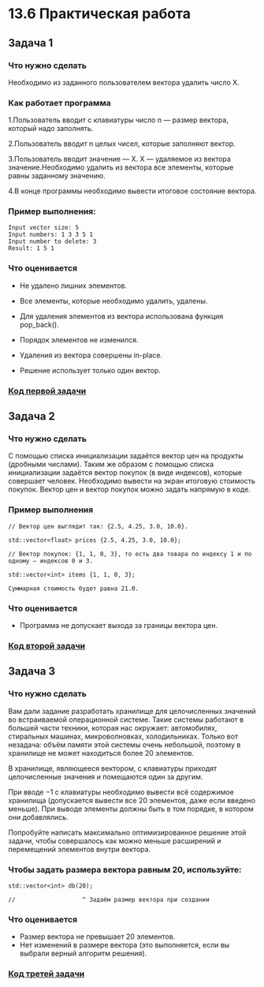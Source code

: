 # 13.6 Практическая работа
## Задача 1
### Что нужно сделать 
Необходимо из заданного пользователем вектора удалить число X.
### Как работает программа
  1.Пользователь вводит с клавиатуры число n — размер вектора, который надо заполнять.

  2.Пользователь вводит n целых чисел, которые заполняют вектор.

  3.Пользователь вводит значение — X. X — удаляемое из вектора значение.Необходимо удалить из вектора все элементы, которые равны заданному значению.

  4.В конце программы необходимо вывести итоговое состояние вектора.

### Пример выполнения:
```
Input vector size: 5 
Input numbers: 1 3 3 5 1 
Input number to delete: 3 
Result: 1 5 1
```
### Что оценивается
* Не удалено лишних элементов.

* Все элементы, которые необходимо удалить, удалены.

* Для удаления элементов из вектора использована функция pop_back().

* Порядок элементов не изменился.

* Удаления из вектора совершены in-place.

* Решение использует только один вектор.

### [Код первой задачи](https://github.com/LostDit/Lab-13.6/blob/master/Task%201%20Lab%2013.6/Task%201%20Lab%2013.6.cpp)


## Задача 2
### Что нужно сделать
С помощью списка инициализации задаётся вектор цен на продукты (дробными
числами). Таким же образом с помощью списка инициализации задаётся вектор покупок (в виде индексов), которые совершает человек. 
Необходимо вывести на экран итоговую стоимость покупок. 
Вектор цен и вектор покупок можно задать напрямую в коде.

### Пример выполнения
```
// Вектор цен выглядит так: {2.5, 4.25, 3.0, 10.0}.

std::vector<float> prices {2.5, 4.25, 3.0, 10.0};

// Вектор покупок: {1, 1, 0, 3}, то есть два товара по индексу 1 и по одному — индексов 0 и 3.

std::vector<int> items {1, 1, 0, 3};

Суммарная стоимость будет равна 21.0.
```
### Что оценивается
* Программа не допускает выхода за границы вектора цен.
### [Код второй задачи](https://github.com/LostDit/Lab-13.6/blob/master/Task%202%20Lab%2013.6/Task%202%20Lab%2013.6.cpp)


## Задача 3
### Что нужно сделать
Вам дали задание разработать хранилище для целочисленных значений во встраиваемой операционной системе. 
Такие системы работают в большей части техники, которая нас окружает: автомобилях, стиральных машинах, микроволновках, холодильниках. 
Только вот незадача: объём памяти этой системы очень небольшой, поэтому в хранилище не может находиться более 20 элементов.

В хранилище, являющееся вектором, с клавиатуры приходят целочисленные значения и помещаются один за другим.

При вводе −1 с клавиатуры необходимо вывести всё содержимое хранилища (допускается вывести все 20 элементов, даже если введено меньше). При выводе элементы должны быть в том порядке, в котором они добавлялись.

Попробуйте написать максимально оптимизированное решение этой задачи, чтобы совершалось как можно меньше расширений и перемещений элементов внутри вектора.

### Чтобы задать размера вектора равным 20, используйте:
```
std::vector<int> db(20);

//                   ^ Задаём размер вектора при создании
```
### Что оценивается
* Размер вектора не превышает 20 элементов.
* Нет изменений в размере вектора (это выполняется, если вы выбрали верный алгоритм решения).
### [Код третей задачи](https://github.com/LostDit/Lab-13.6/blob/master/Task%203%20Lab%2013.6/Task%203%20Lab%2013.6.cpp)
